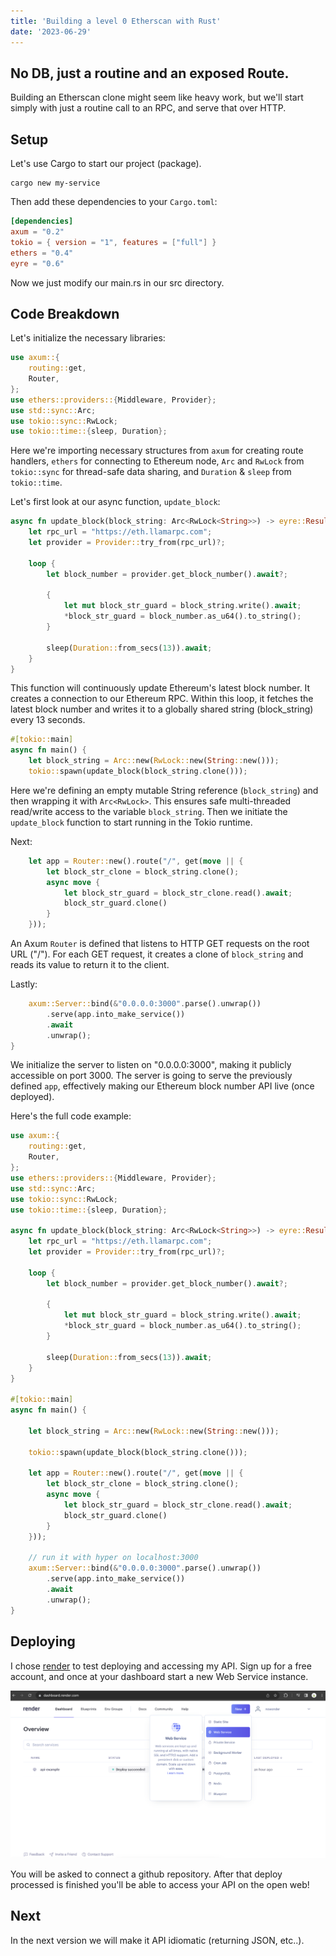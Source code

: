 ```yaml
---
title: 'Building a level 0 Etherscan with Rust'
date: '2023-06-29'
---
```


## No DB, just a routine and an exposed Route.

Building an Etherscan clone might seem like heavy work, but we'll start simply with just a routine call to an RPC, and serve that over HTTP.

## Setup

Let's use Cargo to start our project (package).

```
cargo new my-service
```

Then add these dependencies to your `Cargo.toml`:

```toml
[dependencies]
axum = "0.2"
tokio = { version = "1", features = ["full"] }
ethers = "0.4"
eyre = "0.6"
```

Now we just modify our main.rs in our src directory.

## Code Breakdown

Let's initialize the necessary libraries:

```rust
use axum::{
    routing::get,
    Router,
};
use ethers::providers::{Middleware, Provider};
use std::sync::Arc;
use tokio::sync::RwLock;
use tokio::time::{sleep, Duration};
```
Here we're importing necessary structures from `axum` for creating route handlers, `ethers` for connecting to Ethereum node, `Arc` and `RwLock` from `tokio::sync` for thread-safe data sharing, and `Duration` & `sleep` from `tokio::time`.

Let's first look at our async function, `update_block`:

```rust
async fn update_block(block_string: Arc<RwLock<String>>) -> eyre::Result<()> {
    let rpc_url = "https://eth.llamarpc.com";
    let provider = Provider::try_from(rpc_url)?;

    loop {
        let block_number = provider.get_block_number().await?;

        {
            let mut block_str_guard = block_string.write().await;
            *block_str_guard = block_number.as_u64().to_string();
        }

        sleep(Duration::from_secs(13)).await;
    }
}
```
This function will continuously update Ethereum's latest block number. It creates a connection to our Ethereum RPC. Within this loop, it fetches the latest block number and writes it to a globally shared string (block_string) every 13 seconds.

```rust
#[tokio::main]
async fn main() {
    let block_string = Arc::new(RwLock::new(String::new()));
    tokio::spawn(update_block(block_string.clone()));
```
Here we're defining an empty mutable String reference (`block_string`) and then wrapping it with `Arc<RwLock>`. This ensures safe multi-threaded read/write access to the variable `block_string`. Then we initiate the `update_block` function to start running in the Tokio runtime.

Next:

```rust
    let app = Router::new().route("/", get(move || {
        let block_str_clone = block_string.clone();
        async move {
            let block_str_guard = block_str_clone.read().await;
            block_str_guard.clone()
        }
    }));
```
An Axum `Router` is defined that listens to HTTP GET requests on the root URL ("/"). For each GET request, it creates a clone of `block_string` and reads its value to return it to the client.

Lastly:

```rust
    axum::Server::bind(&"0.0.0.0:3000".parse().unwrap())
        .serve(app.into_make_service())
        .await
        .unwrap();
}
```
We initialize the server to listen on "0.0.0.0:3000", making it publicly accessible on port 3000. The server is going to serve the previously defined `app`, effectively making our Ethereum block number API live (once deployed).

Here's the full code example:

```rust
use axum::{
    routing::get,
    Router,
};
use ethers::providers::{Middleware, Provider};
use std::sync::Arc;
use tokio::sync::RwLock;
use tokio::time::{sleep, Duration};

async fn update_block(block_string: Arc<RwLock<String>>) -> eyre::Result<()> {
    let rpc_url = "https://eth.llamarpc.com";
    let provider = Provider::try_from(rpc_url)?;

    loop {
        let block_number = provider.get_block_number().await?;

        {
            let mut block_str_guard = block_string.write().await;
            *block_str_guard = block_number.as_u64().to_string();
        }

        sleep(Duration::from_secs(13)).await;
    }
}

#[tokio::main]
async fn main() {

    let block_string = Arc::new(RwLock::new(String::new()));

    tokio::spawn(update_block(block_string.clone()));

    let app = Router::new().route("/", get(move || {
        let block_str_clone = block_string.clone();
        async move {
            let block_str_guard = block_str_clone.read().await;
            block_str_guard.clone()
        }
    }));

    // run it with hyper on localhost:3000
    axum::Server::bind(&"0.0.0.0:3000".parse().unwrap())
        .serve(app.into_make_service())
        .await
        .unwrap();
}
```

## Deploying

I chose [render](https://render.com/) to test deploying and accessing my API. Sign up for a free account, and once at your dashboard start a new Web Service instance.

![a link](https://raw.githubusercontent.com/simplemachine92/blog/main/public/images/render.png)

You will be asked to connect a github repository. After that deploy processed is finished you'll be able to access your API on the open web!

## Next

In the next version we will make it API idiomatic (returning JSON, etc..).
